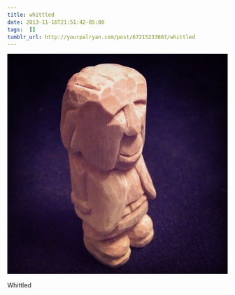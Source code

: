 ```yaml
---
title: whittled
date: 2013-11-16T21:51:42-05:00
tags:  []
tumblr_url: http://yourpalryan.com/post/67215233607/whittled
---
```

![](/assets/images/tumblr/tumblr_mwdzy63GEe1qz77obo1_640.jpg)

Whittled
